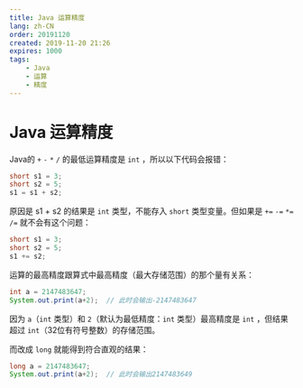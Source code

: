 ```yaml
---
title: Java 运算精度
lang: zh-CN
order: 20191120
created: 2019-11-20 21:26
expires: 1000
tags:
    - Java
    - 运算
    - 精度
---
```


# Java 运算精度

<RevisionInfo />
<TagsBar />

Java的 `+` `-` `*` `/` 的最低运算精度是 `int` ，所以以下代码会报错：

```java
short s1 = 3;
short s2 = 5;
s1 = s1 + s2;
```

原因是 s1 + s2 的结果是 `int` 类型，不能存入 `short` 类型变量。但如果是 `+=` `-=` `*=` `/=` 就不会有这个问题：

```java
short s1 = 3;
short s2 = 5;
s1 += s2;
```

运算的最高精度跟算式中最高精度（最大存储范围）的那个量有关系：

```java
int a = 2147483647;
System.out.print(a+2);  // 此时会输出-2147483647
```

因为 `a`（`int` 类型）和 `2`（默认为最低精度：`int` 类型）最高精度是 `int` ，但结果超过 `int`（32位有符号整数）的存储范围。

而改成 `long` 就能得到符合直观的结果：

```java
long a = 2147483647;
System.out.print(a+2);  // 此时会输出2147483649
```

